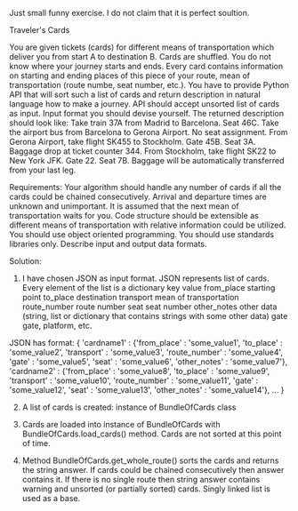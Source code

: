 Just small funny exercise. I do not claim that it is perfect soultion.

Traveler's Cards

You are given tickets (cards) for different means of transportation which deliver you from start A to destination B. Cards are shuffled. 
You do not know where your journey starts and ends. 
Every card contains information on starting and ending places of this piece of your route, mean of transportation (route numbe, seat number, etc.).
You have to provide Python API that will sort such a list of cards and return description in natural language how to make a journey.
API should accept unsorted list of cards as input. Input format you should devise yourself. 
The returned description should look like:
Take train 37A from Madrid to Barcelona. Seat 46C. 
Take the airport bus from Barcelona to Gerona Airport. No seat assignment. 
From Gerona Airport, take flight SK455 to Stockholm. Gate 45B. Seat 3A. Baggage drop at ticket counter 344. 
From Stockholm, take flight SK22 to New York JFK. Gate 22. Seat 7B. Baggage will be automatically transferred from your last leg.

Requirements:
Your algorithm should handle any number of cards if all the cards could be chained consecutively.
Arrival and departure times are unknown and unimportant. It is assumed that the next mean of transportation waits for you. 
Code structure should be extensible as different means of transportation with relative information could be utilized.
You should use object oriented programming.
You should use standards libraries only.
Describe input and output data formats.


Solution:
1. I have chosen JSON as input format. JSON represents list of cards. Every element of the list is a dictionary
key				value
from_place		starting point
to_place		destination
transport		mean of transportation
route_number	route number
seat			seat number
other_notes		other data (string, list or dictionary that contains strings with some other data)
gate			gate, platform, etc.

JSON has format: 
{
'cardname1' : {'from_place' : 'some_value1', 'to_place' : 'some_value2', 'transport' : 'some_value3', 'route_number' : 'some_value4', 'gate' : 'some_value5', 'seat' : 'some_value6', 'other_notes' : 'some_value7'}, 
'cardname2' : {'from_place' : 'some_value8', 'to_place' : 'some_value9', 'transport' : 'some_value10', 'route_number' : 'some_value11',  'gate' : 'some_value12', 'seat' : 'some_value13', 'other_notes' : 'some_value14'}, ...
}

2. A list of cards is created: instance of BundleOfCards class

3. Cards are loaded into instance of BundleOfCards with BundleOfCards.load_cards() method. Cards are not sorted at this point of time.

4. Method BundleOfCards.get_whole_route() sorts the cards and returns the string answer. 
If cards could be chained consecutively then answer contains it.
If there is no single route then string answer contains warning and unsorted (or partially sorted) cards.
Singly linked list is used as a base.
